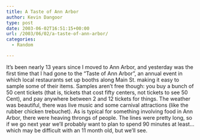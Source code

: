 ```yaml
---
title: A Taste of Ann Arbor
author: Kevin Dangoor
type: post
date: 2003-06-02T16:51:15+00:00
url: /2003/06/02/a-taste-of-ann-arbor/
categories:
  - Random

---
```

It&#8217;s been nearly 13 years since I moved to Ann Arbor, and yesterday was the first time that I had gone to the &#8220;Taste of Ann Arbor&#8221;, an annual event in which local restaurants set up booths along Main St. making it easy to sample some of their items. Samples aren&#8217;t free though: you buy a bunch of 50 cent tickets (that is, tickets that cost fifty centers, not tickets to see 50 Cent), and pay anywhere between 2 and 12 tickets for things. The weather was beautiful, there was live music and some carnival attractions (like the rubber chicken trebuchet). As is typical for something involving food in Ann Arbor, there were heaving throngs of people. The lines were pretty long, so if we go next year we&#8217;ll probably want to plan to spend 90 minutes at least&#8230; which may be difficult with an 11 month old, but we&#8217;ll see.